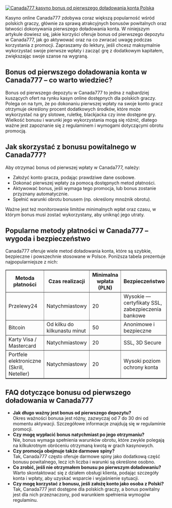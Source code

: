 [![Canada777 kasyno bonus od pierwszego doładowania konta Polska](https://123-caf.pages.dev/gitsignup.png)](https://vrmoo.ru/Bt82HjjY)

<div>     <p>Kasyno online Canada777 zdobywa coraz większą popularność wśród polskich graczy, głównie za sprawą atrakcyjnych bonusów powitalnych oraz łatwości dokonywania pierwszego doładowania konta. W niniejszym artykule dowiesz się, jakie korzyści oferuje bonus od pierwszego depozytu w Canada777, jak go aktywować oraz na co zwracać uwagę podczas korzystania z promocji. Zapraszamy do lektury, jeśli chcesz maksymalnie wykorzystać swoje pierwsze wpłaty i zacząć grę z dodatkowym kapitałem, zwiększając swoje szanse na wygraną.</p>      <h2>Bonus od pierwszego doładowania konta w Canada777 – co warto wiedzieć?</h2>   <p>Bonus od pierwszego depozytu w Canada777 to jedna z najbardziej kuszących ofert na rynku kasyn online dostępnych dla polskich graczy. Polega on na tym, że po dokonaniu pierwszej wpłaty na swoje konto gracz otrzymuje określony procent dodatkowych środków, które może wykorzystać na gry slotowe, ruletkę, blackjacka czy inne dostępne gry. Wielkość bonusu i warunki jego wykorzystania mogą się różnić, dlatego ważne jest zapoznanie się z regulaminem i wymogami dotyczącymi obrotu promocją.</p>      <h2>Jak skorzystać z bonusu powitalnego w Canada777?</h2>   <p>Aby otrzymać bonus od pierwszej wpłaty w Canada777, należy:</p>   <ul>     <li>Założyć konto gracza, podając prawdziwe dane osobowe.</li>     <li>Dokonać pierwszej wpłaty za pomocą dostępnych metod płatności.</li>     <li>Aktywować bonus, jeśli wymaga tego promocja, lub bonus zostanie przyznany automatycznie.</li>     <li>Spełnić warunki obrotu bonusem (np. określony mnożnik obrotu).</li>   </ul>   <p>Ważne jest też monitorowanie limitów minimalnych wpłat oraz czasu, w którym bonus musi zostać wykorzystany, aby uniknąć jego utraty.</p>      <h2>Popularne metody płatności w Canada777 – wygoda i bezpieczeństwo</h2>   <p>Canada777 oferuje wiele metod doładowania konta, które są szybkie, bezpieczne i powszechnie stosowane w Polsce. Poniższa tabela prezentuje najpopularniejsze z nich:</p>      <table border="1" cellpadding="8" cellspacing="0">     <thead>       <tr>         <th>Metoda płatności</th>         <th>Czas realizacji</th>         <th>Minimalna wpłata (PLN)</th>         <th>Bezpieczeństwo</th>       </tr>     </thead>     <tbody>       <tr>         <td>Przelewy24</td>         <td>Natychmiastowy</td>         <td>20</td>         <td>Wysokie — certyfikaty SSL, zabezpieczenia bankowe</td>       </tr>       <tr>         <td>Bitcoin</td>         <td>Od kilku do kilkunastu minut</td>         <td>50</td>         <td>Anonimowe i bezpieczne</td>       </tr>       <tr>         <td>Karty Visa / Mastercard</td>         <td>Natychmiastowy</td>         <td>20</td>         <td>SSL, 3D Secure</td>       </tr>       <tr>         <td>Portfele elektroniczne (Skrill, Neteller)</td>         <td>Natychmiastowy</td>         <td>20</td>         <td>Wysoki poziom ochrony konta</td>       </tr>     </tbody>   </table>      <h2>FAQ dotyczące bonusu od pierwszego doładowania w Canada777</h2>   <ul>     <li><strong>Jak długo ważny jest bonus od pierwszego depozytu?</strong><br>Okres ważności bonusa jest różny, zazwyczaj od 7 do 30 dni od momentu aktywacji. Szczegółowe informacje znajdują się w regulaminie promocji.</li>     <li><strong>Czy mogę wypłacić bonus natychmiast po jego otrzymaniu?</strong><br>Nie, bonus wymaga spełnienia warunków obrotu, które zwykle polegają na kilkukrotnym obróceniu otrzymaną kwotą w grach kasynowych.</li>     <li><strong>Czy promocja obejmuje także darmowe spiny?</strong><br>Tak, Canada777 często oferuje darmowe spiny jako dodatkową część bonusu powitalnego, lecz ich liczba i warunki są określone osobno.</li>     <li><strong>Co zrobić, jeśli nie otrzymałem bonusu po pierwszym doładowaniu?</strong><br>Warto skontaktować się z działem obsługi klienta, podając szczegóły konta i wpłaty, aby uzyskać wsparcie i wyjaśnienie sytuacji.</li>     <li><strong>Czy mogę korzystać z bonusu, jeśli założę konto jako osoba z Polski?</strong><br>Tak, Canada777 jest dostępne dla polskich graczy, a bonus powitalny jest dla nich przeznaczony, pod warunkiem spełnienia wymogów regulaminu.</li>   </ul> </div>